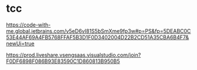 # tcc

https://code-with-me.global.jetbrains.com/v5eD6vI81S5bSmXme9fp3w#p=PS&fp=5DEABC0C53E44AF69A4FB5768FFAF5B3D1F0D3402004D22B2CD51A35CBA6B4F7&newUi=true

https://prod.liveshare.vsengsaas.visualstudio.com/join?F0DF6898F086B93E83590C1D860813B950B5
